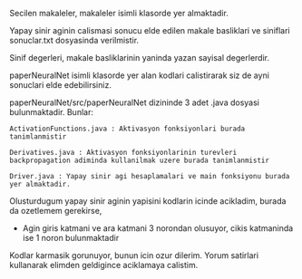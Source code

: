 Secilen makaleler, makaleler isimli klasorde yer almaktadir.

Yapay sinir aginin calismasi sonucu elde edilen makale basliklari ve siniflari sonuclar.txt dosyasinda verilmistir.

Sinif degerleri, makale basliklarinin yaninda yazan sayisal degerlerdir.

paperNeuralNet isimli klasorde yer alan kodlari calistirarak siz de ayni sonuclari elde edebilirsiniz.

paperNeuralNet/src/paperNeuralNet dizininde 3 adet .java dosyasi bulunmaktadir. Bunlar:

    ActivationFunctions.java : Aktivasyon fonksiyonlari burada tanimlanmistir
    
    Derivatives.java : Aktivasyon fonksiyonlarinin turevleri backpropagation adiminda kullanilmak uzere burada tanimlanmistir
    
    Driver.java : Yapay sinir agi hesaplamalari ve main fonksiyonu burada yer almaktadir.
    
Olusturdugum yapay sinir aginin yapisini kodlarin icinde acikladim, burada da ozetlemem gerekirse,

- Agin giris katmani ve ara katmani 3 norondan olusuyor, cikis katmaninda ise 1 noron bulunmaktadir

Kodlar karmasik gorunuyor, bunun icin ozur dilerim. Yorum satirlari kullanarak elimden geldigince aciklamaya calistim.
